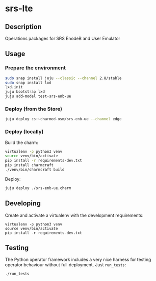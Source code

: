 # srs-lte

## Description

Operations packages for SRS EnodeB and User Emulator

## Usage

### Prepare the environment

```bash
sudo snap install juju --classic --channel 2.8/stable
sudo snap install lxd
lxd.init
juju bootstrap lxd
juju add-model test-srs-enb-ue
```

### Deploy (from the Store)

```bash
juju deploy cs:~charmed-osm/srs-enb-ue --channel edge
```

### Deploy (locally)

Build the charm:

```bash
virtualenv -p python3 venv
source venv/bin/activate
pip install -r requirements-dev.txt
pip install charmcraft
./venv/bin/charmcraft build
```

Deploy:

```bash
juju deploy ./srs-enb-ue.charm
```

## Developing

Create and activate a virtualenv with the development requirements:

    virtualenv -p python3 venv
    source venv/bin/activate
    pip install -r requirements-dev.txt

## Testing

The Python operator framework includes a very nice harness for testing
operator behaviour without full deployment. Just `run_tests`:

    ./run_tests
